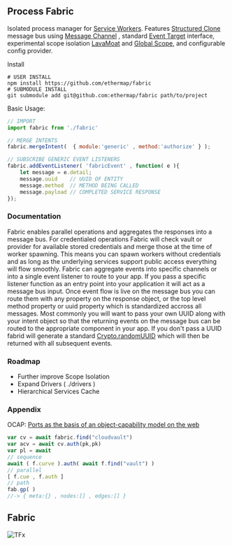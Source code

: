## Process Fabric
Isolated process manager for [Service Workers](https://developer.mozilla.org/en-US/docs/Web/API/Service_Worker_API). Features [Structured Clone](https://developer.mozilla.org/en-US/docs/Web/API/Web_Workers_API/Structured_clone_algorithm) message bus using [Message Channel](https://developer.mozilla.org/en-US/docs/Web/API/MessageChannel) , standard [Event Target](https://developer.mozilla.org/en-US/docs/Web/API/EventTarget) interface, experimental scope isolation [LavaMoat](https://github.com/LavaMoat/LavaMoat) and [Global Scope](https://developer.mozilla.org/en-US/docs/Web/API/WorkerGlobalScope), and configurable config provider. 


Install
```shell
# USER INSTALL
npm install https://github.com/ethermap/fabric
# SUBMODULE INSTALL
git submodule add git@github.com:ethermap/fabric path/to/project
```

Basic Usage: 

```javascript
// IMPORT 
import fabric from './fabric' 

// MERGE INTENTS
fabric.mergeIntent(  { module:'generic' , method:'authorize' } );

// SUBSCRIBE GENERIC EVENT LISTENERS
fabric.addEventListener( 'fabricEvent' , function( e ){
    let message = e.detail;
    message.uuid    // UUID OF ENTITY 
    message.method  // METHOD BEING CALLED 
    message.payload // COMPLETED SERVICE RESPONSE
});                        
```

### Documentation
Fabric enables parallel operations and aggregates the responses into a message bus. For credentialed operations Fabric will check vault or provider for available stored credentials and merge those at the time of worker spawning. This means you can spawn workers without credentials and as long as the underlying services support public access everything will flow smoothly. Fabric can aggregate events into specific channels or into a single event listener to route to your app. If you pass a specific listener function as an entry point into your application it will act as a message bus input. Once event flow is live on the message bus you can route them with any property on the response object, or the top level method property or uuid property which is standardized accross all messages. Most commonly you will want to pass your own UUID along with your intent object so that the returning events on the message bus can be routed to the appropriate component in your app. If you don't pass a UUID fabrid will generate a standard [Crypto.randomUUID](https://developer.mozilla.org/en-US/docs/Web/API/Crypto/randomUUID) which will then be returned with all subsequent events. 

### Roadmap 
- Further improve Scope Isolation
- Expand Drivers ( ./drivers ) 
- Hierarchical Services Cache 

### Appendix
OCAP: [Ports as the basis of an object-capability model on the web](https://html.spec.whatwg.org/multipage/web-messaging.html#ports-as-the-basis-of-an-object-capability-model-on-the-web)




```javascript
var cv = await fabric.find("cloudvault")
var acv = await cv.auth(pk,pk) 
var pl = await 
// sequence
await ( f.curve ).auth( await f.find("vault") )
// parallel 
[ f.cue , f.auth ]
// path
fab.gp( )
//-> { meta:{} , nodes:[] , edges:[] }
```

## Fabric 
![TFx](https://raw.githubusercontent.com/psytron/fabric/main/meta/tfx.jpg)

